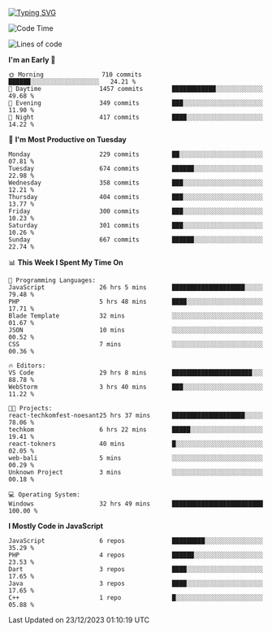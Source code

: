 [![Typing SVG](https://readme-typing-svg.herokuapp.com?font=Fira+Code&pause=1000&color=F7F7F7&random=false&width=435&lines=Hi+%F0%9F%91%8B%2C+I'm+Rafiu+Sidqi;I+Love+React+%F0%9F%98%8D)](https://git.io/typing-svg)
<!--START_SECTION:waka-->
![Code Time](http://img.shields.io/badge/Code%20Time-37%20hrs%2050%20mins-blue)

![Lines of code](https://img.shields.io/badge/From%20Hello%20World%20I%27ve%20Written-397.1%20thousand%20lines%20of%20code-blue)

**I'm an Early 🐤** 

```text
🌞 Morning                710 commits         ██████░░░░░░░░░░░░░░░░░░░   24.21 % 
🌆 Daytime                1457 commits        ████████████░░░░░░░░░░░░░   49.68 % 
🌃 Evening                349 commits         ███░░░░░░░░░░░░░░░░░░░░░░   11.90 % 
🌙 Night                  417 commits         ████░░░░░░░░░░░░░░░░░░░░░   14.22 % 
```
📅 **I'm Most Productive on Tuesday** 

```text
Monday                   229 commits         ██░░░░░░░░░░░░░░░░░░░░░░░   07.81 % 
Tuesday                  674 commits         ██████░░░░░░░░░░░░░░░░░░░   22.98 % 
Wednesday                358 commits         ███░░░░░░░░░░░░░░░░░░░░░░   12.21 % 
Thursday                 404 commits         ███░░░░░░░░░░░░░░░░░░░░░░   13.77 % 
Friday                   300 commits         ███░░░░░░░░░░░░░░░░░░░░░░   10.23 % 
Saturday                 301 commits         ███░░░░░░░░░░░░░░░░░░░░░░   10.26 % 
Sunday                   667 commits         ██████░░░░░░░░░░░░░░░░░░░   22.74 % 
```


📊 **This Week I Spent My Time On** 

```text
💬 Programming Languages: 
JavaScript               26 hrs 5 mins       ████████████████████░░░░░   79.48 % 
PHP                      5 hrs 48 mins       ████░░░░░░░░░░░░░░░░░░░░░   17.71 % 
Blade Template           32 mins             ░░░░░░░░░░░░░░░░░░░░░░░░░   01.67 % 
JSON                     10 mins             ░░░░░░░░░░░░░░░░░░░░░░░░░   00.52 % 
CSS                      7 mins              ░░░░░░░░░░░░░░░░░░░░░░░░░   00.36 % 

🔥 Editors: 
VS Code                  29 hrs 8 mins       ██████████████████████░░░   88.78 % 
WebStorm                 3 hrs 40 mins       ███░░░░░░░░░░░░░░░░░░░░░░   11.22 % 

🐱‍💻 Projects: 
react-techkomfest-noesant25 hrs 37 mins      ████████████████████░░░░░   78.06 % 
techkom                  6 hrs 22 mins       █████░░░░░░░░░░░░░░░░░░░░   19.41 % 
react-tokners            40 mins             █░░░░░░░░░░░░░░░░░░░░░░░░   02.05 % 
web-bali                 5 mins              ░░░░░░░░░░░░░░░░░░░░░░░░░   00.29 % 
Unknown Project          3 mins              ░░░░░░░░░░░░░░░░░░░░░░░░░   00.18 % 

💻 Operating System: 
Windows                  32 hrs 49 mins      █████████████████████████   100.00 % 
```

**I Mostly Code in JavaScript** 

```text
JavaScript               6 repos             █████████░░░░░░░░░░░░░░░░   35.29 % 
PHP                      4 repos             ██████░░░░░░░░░░░░░░░░░░░   23.53 % 
Dart                     3 repos             ████░░░░░░░░░░░░░░░░░░░░░   17.65 % 
Java                     3 repos             ████░░░░░░░░░░░░░░░░░░░░░   17.65 % 
C++                      1 repo              █░░░░░░░░░░░░░░░░░░░░░░░░   05.88 % 
```




 Last Updated on 23/12/2023 01:10:19 UTC
<!--END_SECTION:waka-->
